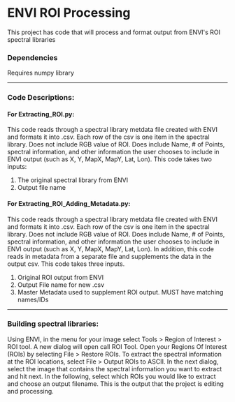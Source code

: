 # ENVI ROI Processing

This project has code that will process and format output from ENVI's ROI spectral libraries

### Dependencies
Requires numpy library

---
### Code Descriptions:
#### For Extracting_ROI.py:
This code reads through a spectral library metdata file created with ENVI and formats it into .csv.
Each row of the csv is one item in the spectral library. Does not include RGB value of ROI.
Does include Name, # of Points, spectral information, and other information the user chooses to include in ENVI output
(such as X, Y, MapX, MapY, Lat, Lon).
This code takes two inputs:
1.	The original spectral library from ENVI
2.	Output file name

#### For Extracting_ROI_Adding_Metadata.py:
This code reads through a spectral library metdata file created with ENVI and formats it into .csv.
Each row of the csv is one item in the spectral library. Does not include RGB value of ROI.
Does include Name, # of Points, spectral information, and other information the user chooses to include in ENVI output (such as X, Y, MapX, MapY, Lat, Lon).
In addition, this code reads in metadata from a separate file and supplements the data in the output csv.
This code takes three inputs.
1.	Original ROI output from ENVI
2.	Output File name for new .csv
3.	Master Metadata used to supplement ROI output. MUST have matching names/IDs

---
### Building spectral libraries:
Using ENVI, in the menu for your image select Tools > Region of Interest > ROI tool. A new dialog will open call ROI Tool.
Open your Regions Of Interest (ROIs) by selecting File > Restore ROIs. To extract the spectral information at the ROI locations, select 
File > Output ROIs to ASCII. In the next dialog, select the image that contains the spectral information you want to extract and hit next.
In the following, select which ROIs you would like to extract and choose an output filename. This is the output that the project is editing
and processing. 